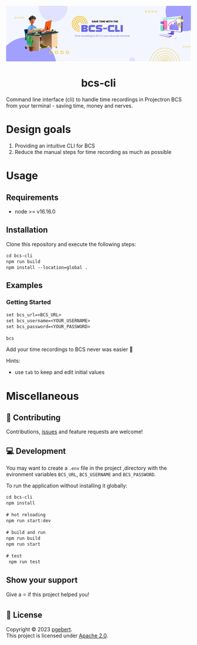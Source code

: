 ![bcs-cli](docs/_media/bcs_cli_header.png "bcs-cli")

<h1 align="center">bcs-cli</h1>

Command line interface (cli) to handle time recordings in Projectron BCS from your terminal - saving time, money and
nerves.

# Design goals

1. Providing an intuitive CLI for BCS
2. Reduce the manual steps for time recording as much as possible

# Usage

## Requirements

- node >= v16.16.0

## Installation

Clone this repository and execute the following steps:

```shell
cd bcs-cli
npm run build
npm install --location=global .
```

## Examples

### Getting Started

```shell
set bcs_url=<BCS_URL>
set bcs_username=<YOUR_USERNAME>
set bcs_password=<YOUR_PASSWORD> 

bcs
```

Add your time recordings to BCS never was easier 🚀

Hints:

- use `tab` to keep and edit initial values

# Miscellaneous

## 🤝 Contributing

Contributions, [issues](https://github.com/pgebert/bcs-cli/issues) and feature requests are welcome!

## 💻 Development

You may want to create a `.env` file in the project ,directory with the evironment variables `BCS_URL`, `BCS_USERNAME`
and `BCS_PASSWORD`.

To run the application without installing it globally:

```shell
cd bcs-cli
npm install

# hot reloading
npm run start:dev

# build and run
npm run build
npm run start

# test
 npm run test
```

## Show your support

Give a ⭐️ if this project helped you!

## 📝 License

Copyright © 2023 [pgebert](https://github.com/pgebert).  
This project is licensed under [Apache 2.0](LICENSE).
